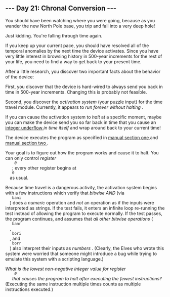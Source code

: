 <article class="day-desc">
 <h2>
  --- Day 21: Chronal Conversion ---
 </h2>
 <p>
  You should have been watching where you were going, because as you wander the new North Pole base, you trip and fall into a very deep hole!
 </p>
 <p>
  <span title="The old time travel hole gag! Classic.">
   Just kidding.
  </span>
  You're falling through time again.
 </p>
 <p>
  If you keep up your current pace, you should have resolved all of the temporal anomalies by the next time the device activates. Since you have very little interest in browsing history in 500-year increments for the rest of your life, you need to find a way to get back to your present time.
 </p>
 <p>
  After a little research, you discover two important facts about the behavior of the device:
 </p>
 <p>
  First, you discover that the device is hard-wired to always send you back in time in 500-year increments. Changing this is probably not feasible.
 </p>
 <p>
  Second, you discover the
  <em>
   activation system
  </em>
  (your puzzle input) for the time travel module.  Currently, it appears to
  <em>
   run forever without halting
  </em>
  .
 </p>
 <p>
  If you can cause the activation system to
  <em>
   halt
  </em>
  at a specific moment, maybe you can make the device send you so far back in time that you cause an
  <a href="https://cwe.mitre.org/data/definitions/191.html">
   integer underflow
  </a>
  <em>
   in time itself
  </em>
  and wrap around back to your current time!
 </p>
 <p>
  The device executes the program as specified in
  <a href="16">
   manual section one
  </a>
  and
  <a href="19">
   manual section two
  </a>
  .
 </p>
 <p>
  Your goal is to figure out how the program works and cause it to halt.  You can only control
  <em>
   register
   <code>
    0
   </code>
  </em>
  ; every other register begins at
  <code>
   0
  </code>
  as usual.
 </p>
 <p>
  Because time travel is a dangerous activity, the activation system begins with a few instructions which verify that
  <em>
   bitwise AND
  </em>
  (via
  <code>
   bani
  </code>
  ) does a
  <em>
   numeric
  </em>
  operation and
  <em>
   not
  </em>
  an operation as if the inputs were interpreted as strings. If the test fails, it enters an infinite loop re-running the test instead of allowing the program to execute normally.  If the test passes, the program continues, and assumes that
  <em>
   all other bitwise operations
  </em>
  (
  <code>
   banr
  </code>
  ,
  <code>
   bori
  </code>
  , and
  <code>
   borr
  </code>
  ) also interpret their inputs as
  <em>
   numbers
  </em>
  . (Clearly, the Elves who wrote this system were worried that someone might introduce a bug while trying to emulate this system with a scripting language.)
 </p>
 <p>
  <em>
   What is the lowest non-negative integer value for register
   <code>
    0
   </code>
   that causes the program to halt after executing the fewest instructions?
  </em>
  (Executing the same instruction multiple times counts as multiple instructions executed.)
 </p>
</article>
